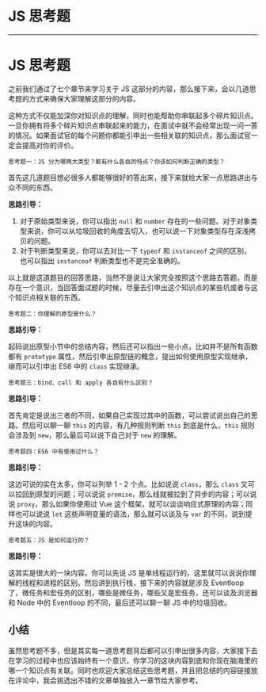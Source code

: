 
# JS 思考题
---

# JS 思考题

之前我们通过了七个章节来学习关于 JS 这部分的内容，那么接下来，会以几道思考题的方式来确保大家理解这部分的内容。

这种方式不仅能加深你对知识点的理解，同时也能帮助你串联起多个碎片知识点。一旦你拥有将多个碎片知识点串联起来的能力，在面试中就不会经常出现一问一答的情况。如果面试官的每个问题你都能引申出一些相关联的知识点，那么面试官一定会提高对你的评价。

```!
思考题一：JS 分为哪两大类型？都有什么各自的特点？你该如何判断正确的类型？
```

首先这几道题目想必很多人都能够很好的答出来，接下来就给大家一点思路讲出与众不同的东西。

**思路引导：**

1.  对于原始类型来说，你可以指出 `null` 和 `number` 存在的一些问题。对于对象类型来说，你可以从垃圾回收的角度去切入，也可以说一下对象类型存在深浅拷贝的问题。
2.  对于判断类型来说，你可以去对比一下 `typeof` 和 `instanceof` 之间的区别，也可以指出 `instanceof` 判断类型也不是完全准确的。

以上就是这道题目的回答思路，当然不是说让大家完全按照这个思路去答题，而是存在一个意识，当回答面试题的时候，尽量去引申出这个知识点的某些坑或者与这个知识点相关联的东西。

```!
思考题二：你理解的原型是什么？
```

**思路引导：**

起码说出原型小节中的总结内容，然后还可以指出一些小点，比如并不是所有函数都有 `prototype` 属性，然后引申出原型链的概念，提出如何使用原型实现继承，继而可以引申出 ES6 中的 `class` 实现继承。

```!
思考题三：bind、call 和 apply 各自有什么区别？
```

**思路引导：**

首先肯定是说出三者的不同，如果自己实现过其中的函数，可以尝试说出自己的思路。然后可以聊一聊 `this` 的内容，有几种规则判断 `this` 到底是什么，`this` 规则会涉及到 `new`，那么最后可以说下自己对于 `new` 的理解。

```!
思考题四：ES6 中有使用过什么？
```

**思路引导：**

这边可说的实在太多，你可以列举 1 \- 2 个点。比如说说 `class`，那么 `class` 又可以拉回到原型的问题；可以说说 `promise`，那么线就被拉到了异步的内容；可以说说 `proxy`，那么如果你使用过 Vue 这个框架，就可以谈谈响应式原理的内容；同样也可以说说 `let` 这些声明变量的语法，那么就可以谈及与 `var` 的不同，说到提升这块的内容。

```!
思考题五：JS 是如何运行的？
```

**思路引导：**

这其实是很大的一块内容。你可以先说 JS 是单线程运行的，这里就可以说说你理解的线程和进程的区别。然后讲到执行栈，接下来的内容就是涉及 Eventloop 了，微任务和宏任务的区别，哪些是微任务，哪些又是宏任务，还可以谈及浏览器和 Node 中的 Eventloop 的不同，最后还可以聊一聊 JS 中的垃圾回收。

## 小结

虽然思考题不多，但是其实每一道思考题背后都可以引申出很多内容，大家接下去在学习的过程中也应该始终有一个意识，你学习的这块内容到底和你现在脑海里的哪一个知识点有关联。同时也欢迎大家总结这些思考题，并且把总结的内容链接放在评论中，我会挑选出不错的文章单独放入一章节给大家参考。
    